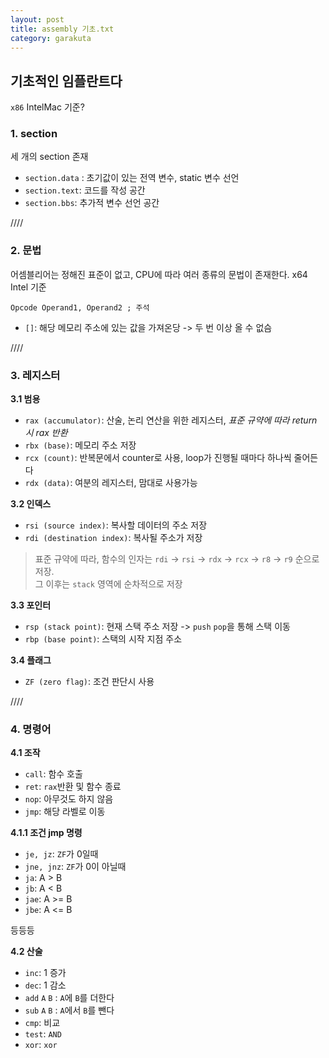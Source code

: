 ```yaml
---
layout: post
title: assembly 기초.txt
category: garakuta
---
```


## 기초적인 임플란트다

`x86` IntelMac 기준?

### 1. section
세 개의 section 존재

- `section.data` : 초기값이 있는 전역 변수, static 변수 선언
- `section.text`: 코드를 작성 공간
- `section.bbs`: 추가적 변수 선언 공간

////

### 2. 문법
어셈블리어는 정해진 표준이 없고, CPU에 따라 여러 종류의 문법이 존재한다. x64 Intel 기준

``` Opcode Operand1, Operand2 ; 주석 ```

- `[]`: 해당 메모리 주소에 있는 값을 가져온당 -> 두 번 이상 올 수 없슴

////

### 3. 레지스터

**3.1 범용**
- `rax (accumulator)`: 산술, 논리 연산을 위한 레지스터, *표준 규약에 따라 return 시 rax 반환*
- `rbx (base)`: 메모리 주소 저장
- `rcx (count)`: 반복문에서  counter로 사용, loop가 진행될 때마다 하나씩 줄어든다
- `rdx (data)`: 여분의 레지스터, 맘대로 사용가능

**3.2 인덱스**
- `rsi (source index)`: 복사할 데이터의 주소 저장
- `rdi (destination index)`: 복사될 주소가 저장

> 표준 규약에 따라, 함수의 인자는 `rdi` -> `rsi` -> `rdx` -> `rcx` -> `r8` -> `r9` 순으로 저장. <br> 그 이후는 `stack` 영역에 순차적으로 저장

**3.3 포인터**
- `rsp (stack point)`: 현재 스택 주소 저장 -> `push` `pop`을 통해 스택 이동
- `rbp (base point)`: 스택의 시작 지점 주소


**3.4 플래그**
- `ZF (zero flag)`: 조건 판단시 사용

////

### 4. 명령어
**4.1 조작**
- `call`: 함수 호출
- `ret`: `rax`반환 및 함수 종료
- `nop`: 아무것도 하지 않음
- `jmp`: 해당 라벨로 이동

**4.1.1 조건 jmp 명령**
- `je, jz`: `ZF`가 0일때
- `jne, jnz`: `ZF`가 0이 아닐때
- `ja`: A > B
- `jb`: A < B
- `jae`: A >= B
- `jbe`: A <= B

등등등

**4.2 산술**
- `inc`: 1 증가
- `dec`: 1 감소
- `add` `A` `B` : `A`에 `B`를 더한다
- `sub` `A` `B` : `A`에서 `B`를 뺀다 
- `cmp`: 비교
- `test`: `AND`
- `xor`: `xor`




